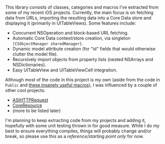 This library consists of classes, categories and macros I've extracted from some of my recent iOS projects. Currently, the main focus is on fetching data from URLs, importing the resulting data into a Core Data store and displaying it (primarily in UITableViews). Some features include:

* Concurrent NSOperation and block-based URL fetching.
* Automatic Core Data context/store creation, via singleton `[CSObjectManager sharedManager]`.
* Dynamic model attribute creation (for "id" fields that would otherwise clutter the model file).
* Recursively import objects from property lists (nested NSArrays and NSDictionaries).
* Easy UITableView and UITableViewCell integration.
  
Although most of the code in this project is my own (aside from the code in `Public` and [these insanely useful macros](http://www.cimgf.com/2010/05/02/my-current-prefix-pch-file/)), I was influenced by a couple of other cool projects:

* [ASIHTTPRequest](https://github.com/pokeb/asi-http-request)
* [CoreResource](https://github.com/mikelaurence/CoreResource)
* (more to be listed later)

I'm planning to keep extracting code from my projects and adding it, hopefully with some unit testing thrown in for good measure. While I do my best to ensure everything compiles, things will probably change and/or break, so please use this as a _reference/starting point only_ for now.
